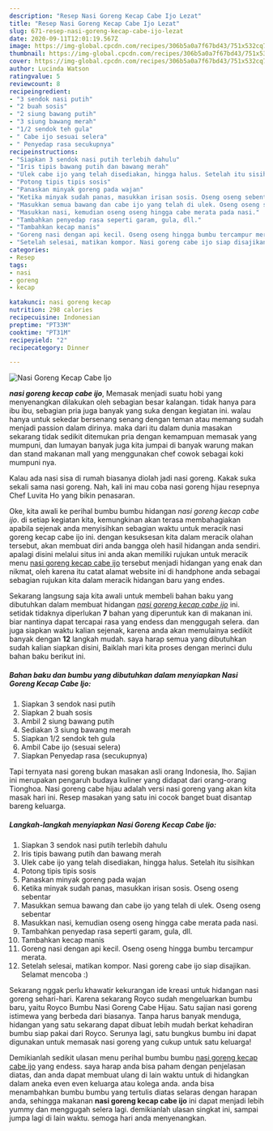 ```yaml
---
description: "Resep Nasi Goreng Kecap Cabe Ijo Lezat"
title: "Resep Nasi Goreng Kecap Cabe Ijo Lezat"
slug: 671-resep-nasi-goreng-kecap-cabe-ijo-lezat
date: 2020-09-11T12:01:19.567Z
image: https://img-global.cpcdn.com/recipes/306b5a0a7f67bd43/751x532cq70/nasi-goreng-kecap-cabe-ijo-foto-resep-utama.jpg
thumbnail: https://img-global.cpcdn.com/recipes/306b5a0a7f67bd43/751x532cq70/nasi-goreng-kecap-cabe-ijo-foto-resep-utama.jpg
cover: https://img-global.cpcdn.com/recipes/306b5a0a7f67bd43/751x532cq70/nasi-goreng-kecap-cabe-ijo-foto-resep-utama.jpg
author: Lucinda Watson
ratingvalue: 5
reviewcount: 8
recipeingredient:
- "3 sendok nasi putih"
- "2 buah sosis"
- "2 siung bawang putih"
- "3 siung bawang merah"
- "1/2 sendok teh gula"
- " Cabe ijo sesuai selera"
- " Penyedap rasa secukupnya"
recipeinstructions:
- "Siapkan 3 sendok nasi putih terlebih dahulu"
- "Iris tipis bawang putih dan bawang merah"
- "Ulek cabe ijo yang telah disediakan, hingga halus. Setelah itu sisihkan"
- "Potong tipis tipis sosis"
- "Panaskan minyak goreng pada wajan"
- "Ketika minyak sudah panas, masukkan irisan sosis. Oseng oseng sebentar"
- "Masukkan semua bawang dan cabe ijo yang telah di ulek. Oseng oseng sebentar"
- "Masukkan nasi, kemudian oseng oseng hingga cabe merata pada nasi."
- "Tambahkan penyedap rasa seperti garam, gula, dll."
- "Tambahkan kecap manis"
- "Goreng nasi dengan api kecil. Oseng oseng hingga bumbu tercampur merata."
- "Setelah selesai, matikan kompor. Nasi goreng cabe ijo siap disajikan. Selamat mencoba :)"
categories:
- Resep
tags:
- nasi
- goreng
- kecap

katakunci: nasi goreng kecap 
nutrition: 298 calories
recipecuisine: Indonesian
preptime: "PT33M"
cooktime: "PT31M"
recipeyield: "2"
recipecategory: Dinner

---
```



![Nasi Goreng Kecap Cabe Ijo](https://img-global.cpcdn.com/recipes/306b5a0a7f67bd43/751x532cq70/nasi-goreng-kecap-cabe-ijo-foto-resep-utama.jpg)

<b><i>nasi goreng kecap cabe ijo</i></b>, Memasak menjadi suatu hobi yang menyenangkan dilakukan oleh sebagian besar kalangan. tidak hanya para ibu ibu, sebagian pria juga banyak yang suka dengan kegiatan ini. walau hanya untuk sekedar bersenang senang dengan teman atau memang sudah menjadi passion dalam dirinya. maka dari itu dalam dunia masakan sekarang tidak sedikit ditemukan pria dengan kemampuan memasak yang mumpuni, dan lumayan banyak juga kita jumpai di banyak warung makan dan stand makanan mall yang menggunakan chef cowok sebagai koki mumpuni nya.

Kalau ada nasi sisa di rumah biasanya diolah jadi nasi goreng. Kakak suka sekali sama nasi goreng. Nah, kali ini mau coba nasi goreng hijau resepnya Chef Luvita Ho yang bikin penasaran.

Oke, kita awali ke perihal bumbu bumbu hidangan <i>nasi goreng kecap cabe ijo</i>. di setiap kegiatan kita, kemungkinan akan terasa membahagiakan apabila sejenak anda menyisihkan sebagian waktu untuk meracik nasi goreng kecap cabe ijo ini. dengan kesuksesan kita dalam meracik olahan tersebut, akan membuat diri anda bangga oleh hasil hidangan anda sendiri. apalagi disini melalui situs ini anda akan memiliki rujukan untuk meracik menu <u>nasi goreng kecap cabe ijo</u> tersebut menjadi hidangan yang enak dan nikmat, oleh karena itu catat alamat website ini di handphone anda sebagai sebagian rujukan kita dalam meracik hidangan baru yang endes.


Sekarang langsung saja kita awali untuk membeli bahan baku yang dibutuhkan dalam membuat hidangan <u><i>nasi goreng kecap cabe ijo</i></u> ini. setidak tidaknya diperlukan <b>7</b> bahan yang diperuntuk kan di makanan ini. biar nantinya dapat tercapai rasa yang endess dan menggugah selera. dan juga siapkan waktu kalian sejenak, karena anda akan memulainya sedikit banyak dengan <b>12</b> langkah mudah. saya harap semua yang dibutuhkan sudah kalian siapkan disini, Baiklah mari kita proses dengan merinci dulu bahan baku berikut ini.

<!--inarticleads1-->

##### Bahan baku dan bumbu yang dibutuhkan dalam menyiapkan Nasi Goreng Kecap Cabe Ijo:

1. Siapkan 3 sendok nasi putih
1. Siapkan 2 buah sosis
1. Ambil 2 siung bawang putih
1. Sediakan 3 siung bawang merah
1. Siapkan 1/2 sendok teh gula
1. Ambil  Cabe ijo (sesuai selera)
1. Siapkan  Penyedap rasa (secukupnya)


Tapi ternyata nasi goreng bukan masakan asli orang Indonesia, lho. Sajian ini merupakan pengaruh budaya kuliner yang didapat dari orang-orang Tionghoa. Nasi goreng cabe hijau adalah versi nasi goreng yang akan kita masak hari ini. Resep masakan yang satu ini cocok banget buat disantap bareng keluarga. 

<!--inarticleads2-->

##### Langkah-langkah menyiapkan Nasi Goreng Kecap Cabe Ijo:

1. Siapkan 3 sendok nasi putih terlebih dahulu
1. Iris tipis bawang putih dan bawang merah
1. Ulek cabe ijo yang telah disediakan, hingga halus. Setelah itu sisihkan
1. Potong tipis tipis sosis
1. Panaskan minyak goreng pada wajan
1. Ketika minyak sudah panas, masukkan irisan sosis. Oseng oseng sebentar
1. Masukkan semua bawang dan cabe ijo yang telah di ulek. Oseng oseng sebentar
1. Masukkan nasi, kemudian oseng oseng hingga cabe merata pada nasi.
1. Tambahkan penyedap rasa seperti garam, gula, dll.
1. Tambahkan kecap manis
1. Goreng nasi dengan api kecil. Oseng oseng hingga bumbu tercampur merata.
1. Setelah selesai, matikan kompor. Nasi goreng cabe ijo siap disajikan. Selamat mencoba :)


Sekarang nggak perlu khawatir kekurangan ide kreasi untuk hidangan nasi goreng sehari-hari. Karena sekarang Royco sudah mengeluarkan bumbu baru, yaitu Royco Bumbu Nasi Goreng Cabe Hijau. Satu sajian nasi goreng istimewa yang berbeda dari biasanya. Tanpa harus banyak menduga, hidangan yang satu sekarang dapat dibuat lebih mudah berkat kehadiran bumbu siap pakai dari Royco. Serunya lagi, satu bungkus bumbu ini dapat digunakan untuk memasak nasi goreng yang cukup untuk satu keluarga! 

Demikianlah sedikit ulasan menu perihal bumbu bumbu <u>nasi goreng kecap cabe ijo</u> yang endess. saya harap anda bisa paham dengan penjelasan diatas, dan anda dapat membuat ulang di lain waktu untuk di hidangkan dalam aneka even even keluarga atau kolega anda. anda bisa menambahkan bumbu bumbu yang tertulis diatas selaras dengan harapan anda, sehingga makanan <b>nasi goreng kecap cabe ijo</b> ini dapat menjadi lebih yummy dan menggugah selera lagi. demikianlah ulasan singkat ini, sampai jumpa lagi di lain waktu. semoga hari anda menyenangkan.
